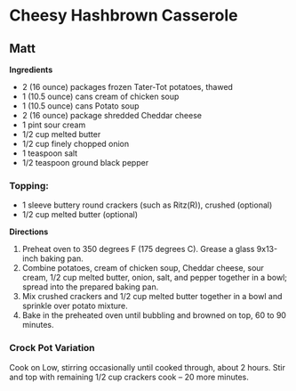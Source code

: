 # Cheesy Hashbrown Casserole
## Matt

**Ingredients**
* 2 (16 ounce) packages frozen Tater-Tot potatoes, thawed
* 1 (10.5 ounce) cans cream of chicken soup
* 1 (10.5 ounce) cans Potato soup
* 2 (16 ounce) package shredded Cheddar cheese
* 1 pint sour cream
* 1/2 cup melted butter
* 1/2 cup finely chopped onion
* 1 teaspoon salt
* 1/2 teaspoon ground black pepper

### Topping: ###
* 1 sleeve buttery round crackers (such as Ritz(R)), crushed (optional)
* 1/2 cup melted butter (optional)

**Directions**
1. Preheat oven to 350 degrees F (175 degrees C). Grease a glass 9x13-inch baking pan.
1. Combine potatoes, cream of chicken soup, Cheddar cheese, sour cream, 1/2 cup melted butter, onion, salt, and pepper together in a bowl; spread into the prepared baking pan.
1. Mix crushed crackers and 1/2 cup melted butter together in a bowl and sprinkle over potato mixture.
1. Bake in the preheated oven until bubbling and browned on top, 60 to 90 minutes.

### Crock Pot Variation ###
Cook on Low, stirring occasionally until cooked through, about 2 hours. Stir and top with remaining 1/2 cup crackers cook – 20 more minutes.
